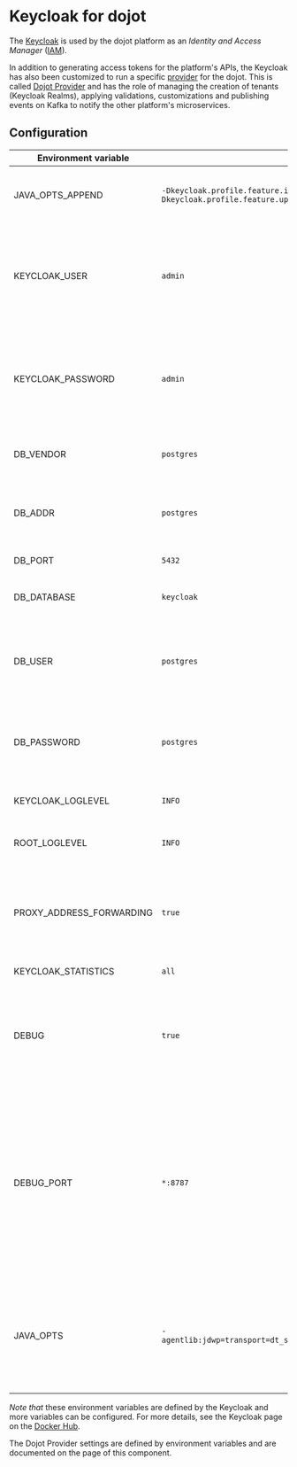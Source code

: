 # Keycloak for dojot

The [Keycloak](https://www.keycloak.org/) is used by the dojot platform as an
_Identity and Access Manager_ ([IAM](https://en.wikipedia.org/wiki/Identity_management)).


In addition to generating access tokens for the platform's APIs, the Keycloak
has also been customized to run a specific [provider](https://www.keycloak.org/docs/12.0/server_development/index.html#_providers)
for the dojot. This is called [Dojot Provider](./dojot-provider) and has the
role of managing the creation of tenants (Keycloak Realms), applying
validations, customizations and publishing events on Kafka to notify the other platform's microservices.

## Configuration

| Environment variable | Reference values | Description |
| -------------------- | ---------------- | ----------- |
| JAVA_OPTS_APPEND     | `-Dkeycloak.profile.feature.impersonation=disabled -Dkeycloak.profile.feature.upload_scripts=enabled` | Changes the default configuration of [Profiles](https://www.keycloak.org/docs/12.0/server_installation/#profiles) for dojot use. |
| KEYCLOAK_USER        | `admin` | General administrator `username` of the platform. In a real deployment this value must be changed. |
| KEYCLOAK_PASSWORD    | `admin` | General administrator `password` of the platform. In a real deployment this value must be changed. |
| DB_VENDOR            | `postgres` | Database identifier used by Keycloak. |
| DB_ADDR              | `postgres` | Host name or IP address of the Data Base Management System (DBMS). |
| DB_PORT              | `5432` | Database port. |
| DB_DATABASE          | `keycloak` | Database _name_ managed by DBMS. |
| DB_USER              | `postgres` | Database `username`. In a real deployment this value must be changed. |
| DB_PASSWORD          | `postgres` | Database `password`. In a real deployment this value must be changed. |
| KEYCLOAK_LOGLEVEL    | `INFO`     | Specify log level for Keycloak. |
| ROOT_LOGLEVEL        | `INFO`     | Specify log level for underlying container. |
| PROXY_ADDRESS_FORWARDING | `true` | When running Keycloak behind a proxy, you will need to enable proxy address forwarding. |
| KEYCLOAK_STATISTICS  | `all` | Enable some metrics. |
| DEBUG                | `true` | To attach a Java debugger, set this environment variable and the _DEBUG_PORT_ will listen. |
| DEBUG_PORT           | `*:8787` | The port that Keycloak listens to for connections from a debugger. By default, JDK 9+ only listens on localhost, so you'll want the *:8787 syntax to make it listen for connections from all hosts. |
| JAVA_OPTS | `-agentlib:jdwp=transport=dt_socket,address=$$DEBUG_PORT,server=y,suspend=y` | alternative debug: suspends the JVM until a debugger is attached (necessary to disable the DEBUG variable) |

_Note that_ these environment variables are defined by the Keycloak and more
variables can be configured. For more details, see the Keycloak page on the
[Docker Hub](https://hub.docker.com/r/jboss/keycloak/).

The Dojot Provider settings are defined by environment variables and are
documented on the page of this component.

